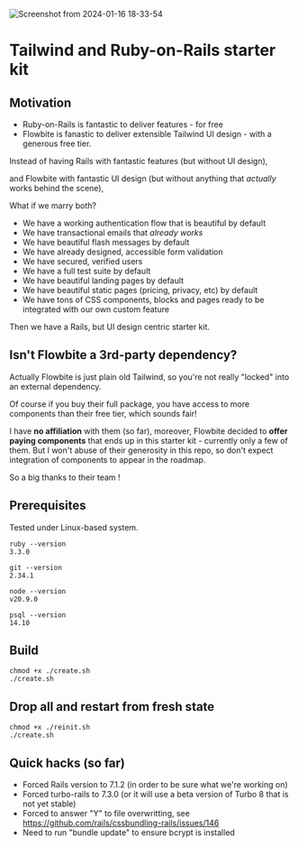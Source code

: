 
![Screenshot from 2024-01-16 18-33-54](https://github.com/bdavidxyz/flow/assets/2937888/7c486cb1-c5a4-46fb-8ee6-0f1ab033fbdb)

# Tailwind and Ruby-on-Rails starter kit


## Motivation

- Ruby-on-Rails is fantastic to deliver features - for free
- Flowbite is fanastic to deliver extensible Tailwind UI design - with a generous free tier.

Instead of having Rails with fantastic features (but without UI design),

and Flowbite with fantastic UI design (but without anything that _actually_ works behind the scene),

What if we marry both?

* We have a working authentication flow that is beautiful by default
* We have transactional emails that _already works_
* We have beautiful flash messages by default
* We have already designed, accessible form validation
* We have secured, verified users
* We have a full test suite by default
* We have beautiful landing pages by default
* We have beautiful static pages (pricing, privacy, etc) by default
* We have tons of CSS components, blocks and pages ready to be integrated with our own custom feature

Then we have a Rails, but UI design centric starter kit.

## Isn't Flowbite a 3rd-party dependency?

Actually Flowbite is just plain old Tailwind, so you're not really "locked" into an external dependency.

Of course if you buy their full package, you have access to more components than their free tier, which sounds fair!

I have **no affiliation** with them (so far), moreover, Flowbite decided to **offer paying components** that ends up in this starter kit - currently only a few of them. But I won't abuse of their generosity in this repo, so don't expect integration of components to appear in the roadmap.

So a big thanks to their team !

## Prerequisites

Tested under Linux-based system.

```shell
ruby --version
3.3.0

git --version
2.34.1

node --version
v20.9.0

psql --version
14.10
```

## Build

```shell
chmod +x ./create.sh
./create.sh
```

## Drop all and restart from fresh state

```shell
chmod +x ./reinit.sh
./create.sh
```

## Quick hacks (so far)

- Forced Rails version to 7.1.2 (in order to be sure what we're working on)
- Forced turbo-rails to 7.3.0 (or it will use a beta version of Turbo 8 that is not yet stable)
- Forced to answer "Y" to file overwritting, see https://github.com/rails/cssbundling-rails/issues/146
- Need to run "bundle update" to ensure bcrypt is installed

